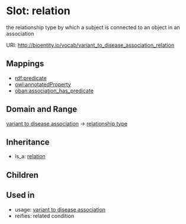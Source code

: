 # Slot: relation


the relationship type by which a subject is connected to an object in an association

URI: http://bioentity.io/vocab/variant_to_disease_association_relation
## Mappings

 * [rdf:predicate](http://purl.obolibrary.org/obo/rdf_predicate)
 * [owl:annotatedProperty](http://purl.obolibrary.org/obo/owl_annotatedProperty)
 * [oban:association_has_predicate](http://purl.obolibrary.org/obo/oban_association_has_predicate)
## Domain and Range

[variant to disease association](VariantToDiseaseAssociation.md) -> [relationship type](RelationshipType.md)
## Inheritance

 *  is_a: [relation](relation.md)
## Children

## Used in

 *  usage: [variant to disease association](VariantToDiseaseAssociation.md)
 *  reifies: related condition
